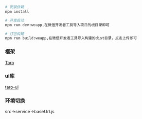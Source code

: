 
```bash
# 安装依赖
npm install

# 开发启动
npm run dev:weapp,在微信开发者工具导入项目的根目录即可

# 打包构建
npm run build:weapp,在微信开发者工具导入构建的dist目录，点击上传即可
```

### 框架
[Taro](https://taro.jd.com/)

### ui库
[taro-ui](https://taro-ui.jd.com/)

### 环境切换
src->service->baseUrl.js
